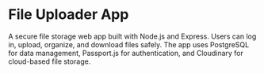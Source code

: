 # File Uploader App

A secure file storage web app built with Node.js and Express. Users can log in, upload, organize, and download files safely. The app uses PostgreSQL for data management, Passport.js for authentication, and Cloudinary for cloud-based file storage.
